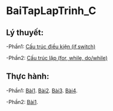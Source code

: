 # BaiTapLapTrinh_C
## Lý thuyết: 

-Phần1: [Cấu trúc điều kiện (if,switch)](https://hoctructuyencntt.github.io/NNLT/Bai03.html)

-Phần2: [Cấu trúc lặp (for, while, do/while)](https://hoctructuyencntt.github.io/NNLT/Bai04.html)

## Thực hành:

-Phần1: 
[Bài1](https://www.jdoodle.com/embed/v0/5AUi).
[Bài2](https://www.jdoodle.com/embed/v0/5AWm).
[Bài3](https://www.jdoodle.com/embed/v0/5AWy).
[Bài4](https://www.jdoodle.com/embed/v0/5B1Z).

-Phần2:
[Bài1](https://www.jdoodle.com/embed/v0/5D7T).
